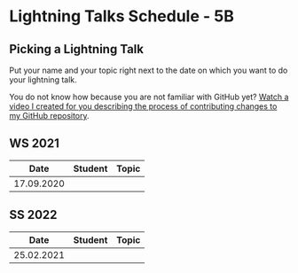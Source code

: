 # Lightning Talks Schedule - 5B

## Picking a Lightning Talk

Put your name and your topic right next to the date on which you want to do your lightning talk.

You do not know how because you are not familiar with GitHub yet? [Watch a video I created for you describing the process of contributing changes to my GitHub repository](https://youtu.be/mBprBD16P3g).

## WS 2021

| Date       | Student | Topic |
| ---------- | ------- | ----- |
| 17.09.2020 |         |       |

## SS 2022

| Date       | Student | Topic |
| ---------- | ------- | ----- |
| 25.02.2021 |         |       |
